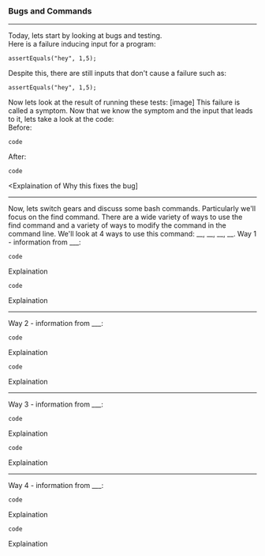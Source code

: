 ### Bugs and Commands 

---
Today, lets start by looking at bugs and testing.   
Here is a failure inducing input for a program:
```
assertEquals("hey", 1,5);
```
Despite this, there are still inputs that don't cause a failure such as:
```
assertEquals("hey", 1,5);
```
Now lets look at the result of running these tests:
[image]
This failure is called a symptom. Now that we know the symptom and the input that leads to it, lets take a look at the code:  
  Before:
  ```
  code
  ```
  After:
  ```
  code
  ```
<Explaination of Why this fixes the bug]

---
Now, lets switch gears and discuss some bash commands. Particularly we'll focus on the find command. There are a wide variety of ways to use the find command and a variety of ways to modify the command in the command line. We'll look at 4 ways to use this command: __, __, __, __.
Way 1 - information from ___:
```
code
```
Explaination
```
code
```
Explaination

---
Way 2 - information from ___:
```
code
```
Explaination
```
code
```
Explaination

---
Way 3 - information from ___:
```
code
```
Explaination
```
code
```
Explaination

---
Way 4 - information from ___:
```
code
```
Explaination
```
code
```
Explaination
